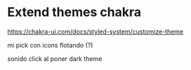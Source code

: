 # Extend themes chakra

https://chakra-ui.com/docs/styled-system/customize-theme

mi pick con icons flotando (?)

sonido click al poner dark theme
